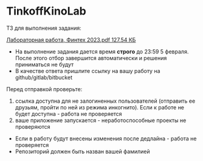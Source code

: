 # TinkoffKinoLab

ТЗ для выполнения задания:

[Лабораторная работа, Финтех 2023.pdf 127.54 КБ](https://edu.tinkoff.ru/files/0388b63d-b207-4964-9a96-a1517e157c2c)

  

*   На выполнение задания дается время **строго** до 23:59 5 февраля. После этого отбор завершится автоматически и решения приниматься не будут
*   В качестве ответа пришлите ссылку на вашу работу на github/gitlab/bitbucket 

  

Перед отправкой проверьте:

1.  ссылка доступна для не залогиненных пользователей (отправить ее друзьям, пройти по ней из режима инкогнито). Если к работе не будет доступна - работа не проверяется
2.  ваше приложение запускается - неработоспособные проекты не проверяются

  

*   Если в работу будут внесены изменения после дедлайна - работа не проверяется
*   Репозиторий должен быть назван вашей фамилией
